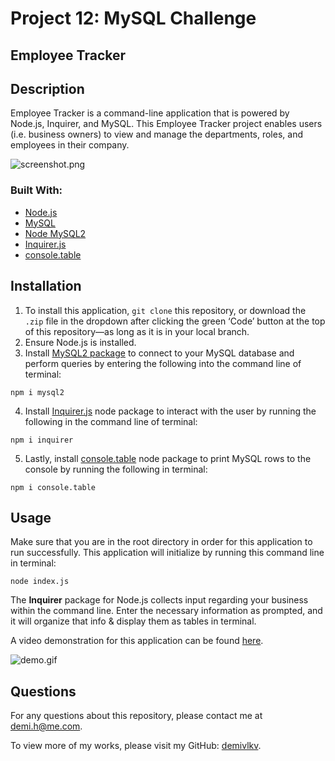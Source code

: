 # Project 12: MySQL Challenge
## Employee Tracker

## Description
Employee Tracker is a command-line application that is powered by Node.js, Inquirer, and MySQL. This Employee Tracker project enables users (i.e. business owners) to view and manage the departments, roles, and employees in their company.

![screenshot.png](/../main/assets/images/screenshot.png)

### Built With:
- [Node.js](https://nodejs.org/en/)
- [MySQL](https://dev.mysql.com/doc/)
- [Node MySQL2](https://www.npmjs.com/package/mysql2)
- [Inquirer.js](https://www.npmjs.com/package/inquirer)
- [console.table](https://www.npmjs.com/package/console.table)

## Installation
1. To install this application, `git clone` this repository, or download the `.zip` file in the dropdown after clicking the green ‘Code’ button at the top of this repository—as long as it is in your local branch.
2. Ensure Node.js is installed.
3. Install [MySQL2 package](https://www.npmjs.com/package/mysql2) to connect to your MySQL database and perform queries by entering the following into the command line of terminal:
```
npm i mysql2
```
4. Install [Inquirer.js](https://www.npmjs.com/package/inquirer) node package to interact with the user by running the following in the command line of terminal:
```
npm i inquirer
```
5. Lastly, install [console.table](https://www.npmjs.com/package/console.table) node package  to print MySQL rows to the console by running the following in terminal:
```
npm i console.table
```

## Usage
Make sure that you are in the root directory in order for this application to run successfully. This application will initialize by running this command line in terminal:
```
node index.js
```
The **Inquirer** package for Node.js collects input regarding your business within the command line. Enter the necessary information as prompted, and it will organize that info & display them as tables in terminal.

A video demonstration for this application can be found [here](https://#).

![demo.gif](/../main/assets/images/demo.gif)

## Questions
For any questions about this repository, please contact me at [demi.h@me.com](mailto:demi.h@me.com).

To view more of my works, please visit my GitHub: [demivlkv](https://github.com/demivlkv).
